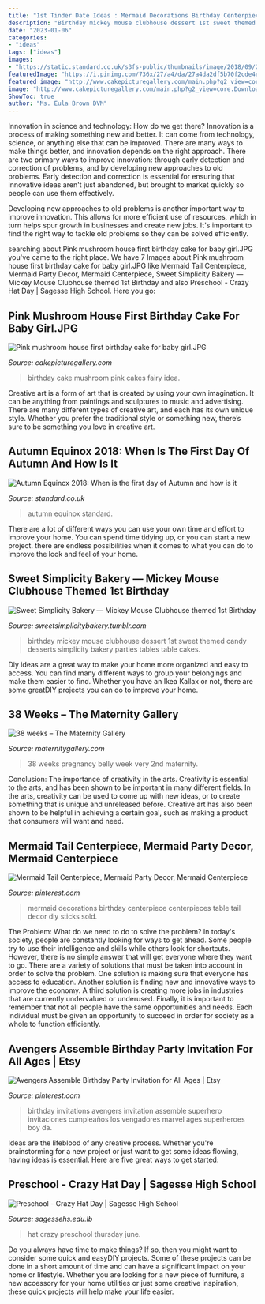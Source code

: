 ```yaml
---
title: "1st Tinder Date Ideas : Mermaid Decorations Birthday Centerpiece Centerpieces Table Tail Decor Diy Sticks Sold"
description: "Birthday mickey mouse clubhouse dessert 1st sweet themed candy desserts simplicity bakery parties tables table cakes"
date: "2023-01-06"
categories:
- "ideas"
tags: ["ideas"]
images:
- "https://static.standard.co.uk/s3fs-public/thumbnails/image/2018/09/21/11/dan-freeman-401335-unsplash.jpg"
featuredImage: "https://i.pinimg.com/736x/27/a4/da/27a4da2df5b70f2cde4efe2f5292932a.jpg"
featured_image: "http://www.cakepicturegallery.com/main.php?g2_view=core.DownloadItem&amp;g2_itemId=60839&amp;g2_serialNumber=2"
image: "http://www.cakepicturegallery.com/main.php?g2_view=core.DownloadItem&amp;g2_itemId=60839&amp;g2_serialNumber=2"
ShowToc: true
author: "Ms. Eula Brown DVM"
---
```



Innovation in science and technology: How do we get there?
Innovation is a process of making something new and better. It can come from technology, science, or anything else that can be improved. There are many ways to make things better, and innovation depends on the right approach.
There are two primary ways to improve innovation: through early detection and correction of problems, and by developing new approaches to old problems. Early detection and correction is essential for ensuring that innovative ideas aren't just abandoned, but brought to market quickly so people can use them effectively.

Developing new approaches to old problems is another important way to improve innovation. This allows for more efficient use of resources, which in turn helps spur growth in businesses and create new jobs. It's important to find the right way to tackle old problems so they can be solved efficiently.

	

		
searching about Pink mushroom house first birthday cake for baby girl.JPG you've came to the right place. We have 7 Images about Pink mushroom house first birthday cake for baby girl.JPG like Mermaid Tail Centerpiece, Mermaid Party Decor, Mermaid Centerpiece, Sweet Simplicity Bakery — Mickey Mouse Clubhouse themed 1st Birthday and also Preschool - Crazy Hat Day | Sagesse High School. Here you go:
		
    
## Pink Mushroom House First Birthday Cake For Baby Girl.JPG

<img loading=lazy src="http://www.cakepicturegallery.com/main.php?g2_view=core.DownloadItem&amp;g2_itemId=60839&amp;g2_serialNumber=2" onerror="this.onerror=null;this.src='https://tse1.mm.bing.net/th?id=OIP.siuGIXaDuuVQNpF3OR1MMAHaKM&amp;pid=15.1';" alt="Pink mushroom house first birthday cake for baby girl.JPG">

_Source: cakepicturegallery.com_

>birthday cake mushroom pink cakes fairy idea. 

	

Creative art is a form of art that is created by using your own imagination. It can be anything from paintings and sculptures to music and advertising. There are many different types of creative art, and each has its own unique style. Whether you prefer the traditional style or something new, there’s sure to be something you love in creative art.

    
## Autumn Equinox 2018: When Is The First Day Of Autumn And How Is It

<img loading=lazy src="https://static.standard.co.uk/s3fs-public/thumbnails/image/2018/09/21/11/dan-freeman-401335-unsplash.jpg" onerror="this.onerror=null;this.src='https://tse2.mm.bing.net/th?id=OIP.dWrLBnKdhsW-AU_it5w_wAHaE8&amp;pid=15.1';" alt="Autumn Equinox 2018: When is the first day of Autumn and how is it">

_Source: standard.co.uk_

>autumn equinox standard. 

	

There are a lot of different ways you can use your own time and effort to improve your home. You can spend time tidying up, or you can start a new project. there are endless possibilities when it comes to what you can do to improve the look and feel of your home.

    
## Sweet Simplicity Bakery — Mickey Mouse Clubhouse Themed 1st Birthday

<img loading=lazy src="https://66.media.tumblr.com/f0d38ca98ebe60344c528a96a88ce1a3/tumblr_n7ski2Mfuv1ty8ibio6_1280.jpg" onerror="this.onerror=null;this.src='https://tse4.mm.bing.net/th?id=OIP.bsNebzgbDMMeAA58pEidLQHaLH&amp;pid=15.1';" alt="Sweet Simplicity Bakery — Mickey Mouse Clubhouse themed 1st Birthday">

_Source: sweetsimplicitybakery.tumblr.com_

>birthday mickey mouse clubhouse dessert 1st sweet themed candy desserts simplicity bakery parties tables table cakes. 

	

Diy ideas are a great way to make your home more organized and easy to access. You can find many different ways to group your belongings and make them easier to find. Whether you have an Ikea Kallax or not, there are some greatDIY projects you can do to improve your home.

    
## 38 Weeks – The Maternity Gallery

<img loading=lazy src="http://maternitygallery.com/wp-content/uploads/38ks_2nd_grl_lee_02.jpg" onerror="this.onerror=null;this.src='https://tse1.mm.bing.net/th?id=OIP.RYXQN8Thg1UZ4f1QHYihCAHaJ4&amp;pid=15.1';" alt="38 weeks – The Maternity Gallery">

_Source: maternitygallery.com_

>38 weeks pregnancy belly week very 2nd maternity. 

	

Conclusion: The importance of creativity in the arts.
Creativity is essential to the arts, and has been shown to be important in many different fields. In the arts, creativity can be used to come up with new ideas, or to create something that is unique and unreleased before. Creative art has also been shown to be helpful in achieving a certain goal, such as making a product that consumers will want and need.

    
## Mermaid Tail Centerpiece, Mermaid Party Decor, Mermaid Centerpiece

<img loading=lazy src="https://i.pinimg.com/originals/56/e0/ac/56e0ac67a82311fb9771ba7f2ac9c078.jpg" onerror="this.onerror=null;this.src='https://tse2.mm.bing.net/th?id=OIP.ZsPJhjzkomezwUECPOLpcQHaJ4&amp;pid=15.1';" alt="Mermaid Tail Centerpiece, Mermaid Party Decor, Mermaid Centerpiece">

_Source: pinterest.com_

>mermaid decorations birthday centerpiece centerpieces table tail decor diy sticks sold. 

	

The Problem: What do we need to do to solve the problem?
In today's society, people are constantly looking for ways to get ahead. Some people try to use their intelligence and skills while others look for shortcuts. However, there is no simple answer that will get everyone where they want to go. There are a variety of solutions that must be taken into account in order to solve the problem. One solution is making sure that everyone has access to education. Another solution is finding new and innovative ways to improve the economy. A third solution is creating more jobs in industries that are currently undervalued or underused. Finally, it is important to remember that not all people have the same opportunities and needs. Each individual must be given an opportunity to succeed in order for society as a whole to function efficiently.

    
## Avengers Assemble Birthday Party Invitation For All Ages | Etsy

<img loading=lazy src="https://i.pinimg.com/736x/27/a4/da/27a4da2df5b70f2cde4efe2f5292932a.jpg" onerror="this.onerror=null;this.src='https://tse1.mm.bing.net/th?id=OIP.IcgTFwawR9w6adnu9kPwKgHaFS&amp;pid=15.1';" alt="Avengers Assemble Birthday Party Invitation for All Ages | Etsy">

_Source: pinterest.com_

>birthday invitations avengers invitation assemble superhero invitaciones cumpleaños los vengadores marvel ages superheroes boy da. 

	

Ideas are the lifeblood of any creative process. Whether you're brainstorming for a new project or just want to get some ideas flowing, having ideas is essential. Here are five great ways to get started: 

    
## Preschool - Crazy Hat Day | Sagesse High School

<img loading=lazy src="http://sagessehs.edu.lb/sites/default/files/styles/photo_gallery_thumb__200x150_/public/photo-gallery/img_9629_resize.jpg?itok=iUM1CQeq" onerror="this.onerror=null;this.src='https://tse3.mm.bing.net/th?id=OIP.5vLbNYhZLRDjBbOuyLoDxwHaFj&amp;pid=15.1';" alt="Preschool - Crazy Hat Day | Sagesse High School">

_Source: sagessehs.edu.lb_

>hat crazy preschool thursday june. 

	

Do you always have time to make things? If so, then you might want to consider some quick and easyDIY projects. Some of these projects can be done in a short amount of time and can have a significant impact on your home or lifestyle. Whether you are looking for a new piece of furniture, a new accessory for your home utilities or just some creative inspiration, these quick projects will help make your life easier.

